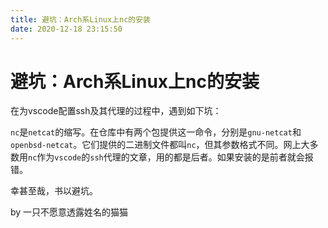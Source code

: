 ```yaml
---
title: 避坑：Arch系Linux上nc的安装
date: 2020-12-18 23:15:50
---
```


# 避坑：Arch系Linux上nc的安装

在为vscode配置ssh及其代理的过程中，遇到如下坑：

`nc`是`netcat`的缩写。在仓库中有两个包提供这一命令，分别是`gnu-netcat`和`openbsd-netcat`。它们提供的二进制文件都叫`nc`，但其参数格式不同。网上大多数用`nc`作为`vscode`的`ssh`代理的文章，用的都是后者。如果安装的是前者就会报错。

幸甚至哉，书以避坑。

by 一只不愿意透露姓名的猫猫